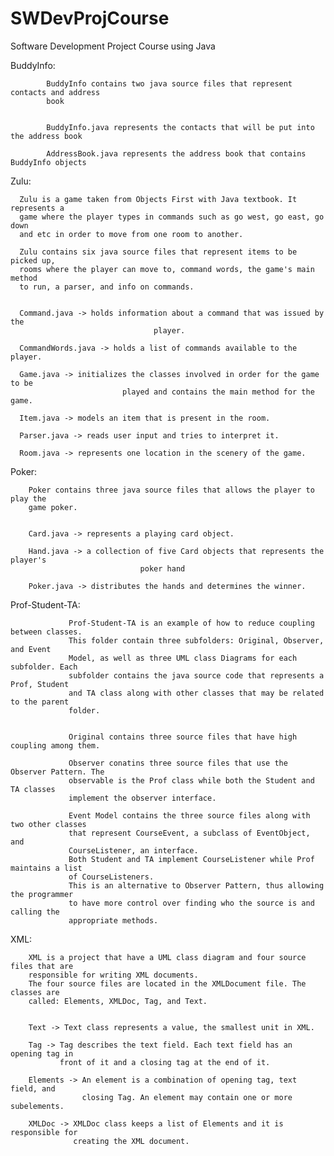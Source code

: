 SWDevProjCourse
===============

Software Development Project Course using Java


BuddyInfo:

            BuddyInfo contains two java source files that represent contacts and address
            book
            
            
            BuddyInfo.java represents the contacts that will be put into the address book
            
            AddressBook.java represents the address book that contains BuddyInfo objects
            

Zulu:

      Zulu is a game taken from Objects First with Java textbook. It represents a
      game where the player types in commands such as go west, go east, go down 
      and etc in order to move from one room to another.
      
      Zulu contains six java source files that represent items to be picked up, 
      rooms where the player can move to, command words, the game's main method
      to run, a parser, and info on commands.
      
      
      Command.java -> holds information about a command that was issued by the 
      								player.
      
      CommandWords.java -> holds a list of commands available to the player.
      
      Game.java -> initializes the classes involved in order for the game to be 
      						 played and contains the main method for the game.
      
      Item.java -> models an item that is present in the room.
      
      Parser.java -> reads user input and tries to interpret it.
      
      Room.java -> represents one location in the scenery of the game.
      

Poker:

        Poker contains three java source files that allows the player to play the 
        game poker.
        
        
        Card.java -> represents a playing card object.
        
        Hand.java -> a collection of five Card objects that represents the player's 
        						 poker hand
        
        Poker.java -> distributes the hands and determines the winner.
        

Prof-Student-TA:

                 Prof-Student-TA is an example of how to reduce coupling between classes.
                 This folder contain three subfolders: Original, Observer, and Event
                 Model, as well as three UML class Diagrams for each subfolder. Each
                 subfolder contains the java source code that represents a Prof, Student
                 and TA class along with other classes that may be related to the parent
                 folder.
                 
                 
                 Original contains three source files that have high coupling among them.
                 
                 Observer conatins three source files that use the Observer Pattern. The
                 observable is the Prof class while both the Student and TA classes
                 implement the observer interface.
                 
                 Event Model contains the three source files along with two other classes
                 that represent CourseEvent, a subclass of EventObject, and
                 CourseListener, an interface.
                 Both Student and TA implement CourseListener while Prof maintains a list
                 of CourseListeners.
                 This is an alternative to Observer Pattern, thus allowing the programmer
                 to have more control over finding who the source is and calling the
                 appropriate methods.
                 
XML:

        XML is a project that have a UML class diagram and four source files that are 
        responsible for writing XML documents. 
        The four source files are located in the XMLDocument file. The classes are 
        called: Elements, XMLDoc, Tag, and Text. 
        
        
        Text -> Text class represents a value, the smallest unit in XML. 
        
        Tag -> Tag describes the text field. Each text field has an opening tag in 
               front of it and a closing tag at the end of it.
               
        Elements -> An element is a combination of opening tag, text field, and 
                    closing Tag. An element may contain one or more subelements.
                    
        XMLDoc -> XMLDoc class keeps a list of Elements and it is responsible for 
                  creating the XML document.

